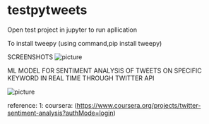 
# testpytweets
Open test project in jupyter to run apllication

To install tweepy (using command,pip install tweepy)

SCREENSHOTS
![picture](ezgif.com-gif-maker.gif)

ML MODEL FOR SENTIMENT ANALYSIS OF TWEETS ON SPECIFIC KEYWORD IN REAL TIME THROUGH TWITTER API

![picture](apptweet.gif)

reference:
1: coursera: (https://www.coursera.org/projects/twitter-sentiment-analysis?authMode=login)
